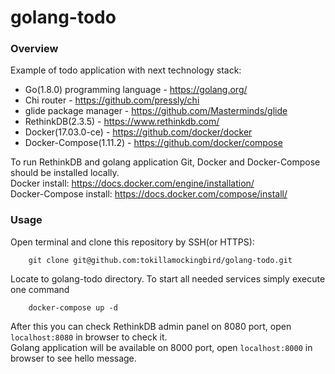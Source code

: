 # golang-todo

### Overview

Example of todo application with next technology stack:
- Go(1.8.0) programming language - https://golang.org/
- Chi router - https://github.com/pressly/chi
- glide package manager - https://github.com/Masterminds/glide
- RethinkDB(2.3.5) - https://www.rethinkdb.com/
- Docker(17.03.0-ce) - https://github.com/docker/docker
- Docker-Compose(1.11.2) - https://github.com/docker/compose

To run RethinkDB and golang application Git, Docker and Docker-Compose should be installed locally.
<br /> Docker install: https://docs.docker.com/engine/installation/
<br /> Docker-Compose install: https://docs.docker.com/compose/install/

### Usage
Open terminal and clone this repository by SSH(or HTTPS):
```
    git clone git@github.com:tokillamockingbird/golang-todo.git
```
Locate to golang-todo directory.
To start all needed services simply execute one command
```
    docker-compose up -d
```
After this you can check RethinkDB admin panel on 8080 port, open `localhost:8080` in browser to check it.
<br /> Golang application will be available on 8000 port, open `localhost:8000` in browser to see hello message.
